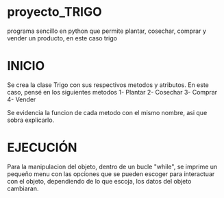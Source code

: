 # proyecto_TRIGO
programa sencillo en python que permite plantar, cosechar, comprar y vender un producto, en este caso trigo
# INICIO
Se crea la clase Trigo con sus respectivos metodos y atributos.
En este caso, pensé en los siguientes metodos
  1- Plantar
  2- Cosechar
  3- Comprar
  4- Vender

Se evidencia la funcion de cada metodo con el mismo nombre, asi que sobra explicarlo.

# EJECUCIÓN
Para la manipulacion del objeto, dentro de un bucle "while", se imprime un pequeño menu con las opciones que se pueden escoger para interactuar con el objeto, dependiendo de lo que escoja, los datos del objeto cambiaran.
